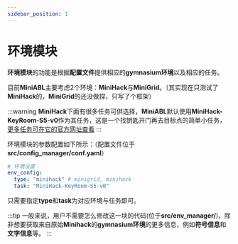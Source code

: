 ```yaml
---
sidebar_position: 1
---
```


# 环境模块

**环境模块**的功能是根据**配置文件**提供相应的**gymnasium环境**以及相应的任务。

目前**MiniABL**主要考虑2个环境：**MiniHack**与**MiniGrid**。（其实现在只测试了**MiniHack**的，**MiniGrid**的还没做捏，只写了个框架）

:::warning
**MiniHack**下面有很多任务可供选择，**MiniABL**默认使用**MiniHack-KeyRoom-S5-v0**作为其任务，这是一个找钥匙开门再去目标点的简单小任务，[更多任务可在它的官方网址查看](https://minihack.readthedocs.io/en/latest/envs/index.html)
:::

环境模块的参数配置如下所示：（配置文件位于**src/config_manager/conf.yaml**）
```yaml
# 环境设置：
env_config:
  type: "minihack" # minigrid, minihack
  task: "MiniHack-KeyRoom-S5-v0"
```

只需要指定**type**和**task**为对应环境与任务即可。

:::tip
一般来说，用户不需要怎么修改这一块的代码(位于**src/env_manager/**)，除非想要获取来自原始**Minihack**的**gymnasium环境**的更多信息，例如**符号信息**和**文字信息**等。
:::